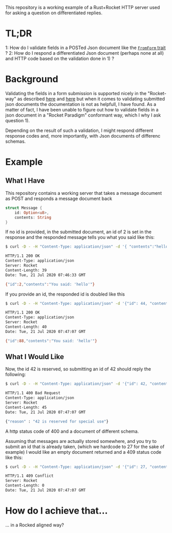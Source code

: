 This repository is a working example of a Rust+Rocket HTTP server used for asking a question on differentiated replies.

# TL;DR


  1: How do I validate fields in a POSTed Json document like the [`FromForm` trait](https://api.rocket.rs/v0.4/rocket/request/trait.FromFormValue.html) ?
  2: How do I respond a differentiated Json document (perhaps none at all) and HTTP code based on the validation done in 1) ?


# Background
Validating the fields in a form submission is supported nicely in the "Rocket-way" as described [here](https://rocket.rs/v0.4/guide/requests/#forms) 
and [here](https://api.rocket.rs/v0.4/rocket/request/trait.FromFormValue.html) 
but when it comes to validating submitted json documents the documentation is not as helpfull, I have found. As a matter of fact, I have been unable to figure out how to validate fields in a json document in a "Rocket Paradigm" conformant way, which I why I ask question 1).

Depending on the result of such a validation, I might respond different response codes and, more importantly, with Json documents of differenc schemas.

# Example


## What I Have
This repository contains a working server that takes a message document as POST and responds a message document back
```rust
struct Message {
    id: Option<u8>,
    contents: String
}
```

If no id is provided, in the submitted document, an id of 2 is set in the response and the responded message tells you what you said like this:

```bash
$ curl -D - -H "Content-Type: application/json" -d '{ "contents":"hello"}' -X POST http://localhost:8000/message

HTTP/1.1 200 OK
Content-Type: application/json
Server: Rocket
Content-Length: 39
Date: Tue, 21 Jul 2020 07:46:33 GMT

{"id":2,"contents":"You said: 'hello'"}
```

If you provide an id, the responded id is doubled like this


```bash
$ curl -D - -H "Content-Type: application/json" -d '{"id": 44, "contents":"hello"}' -X POST http://localhost:8000/message

HTTP/1.1 200 OK
Content-Type: application/json
Server: Rocket
Content-Length: 40
Date: Tue, 21 Jul 2020 07:47:07 GMT

{"id":88,"contents":"You said: 'hello'"}
```

## What I Would Like

Now, the id 42 is reserved, so submitting an id of 42 should reply the following:

```bash
$ curl -D - -H "Content-Type: application/json" -d '{"id": 42, "contents":"hello"}' -X POST http://localhost:8000/message

HTTP/1.1 400 Bad Request
Content-Type: application/json
Server: Rocket
Content-Length: 45
Date: Tue, 21 Jul 2020 07:47:07 GMT

{"reason" : "42 is reserved for special use"}
```
A http status code of 400 and a document of different schema.


Assuming that messages are actually stored somewhere, and you try to submit an id that is already taken, (which we hardcode to 27 for the sake of example) I would like an empty document returned and a 409 status code like this:

```bash
$ curl -D - -H "Content-Type: application/json" -d '{"id": 27, "contents":"hello"}' -X POST http://localhost:8000/message

HTTP/1.1 409 Conflict
Server: Rocket
Content-Length: 0
Date: Tue, 21 Jul 2020 07:47:07 GMT
```
# How do I achieve that...
... in a Rocked aligned way?
